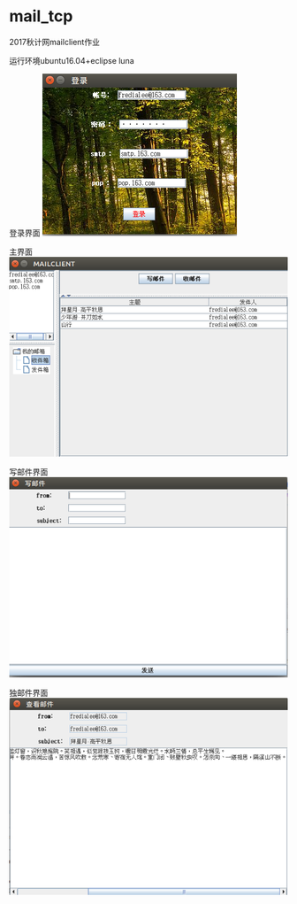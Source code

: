 # mail_tcp
2017秋计网mailclient作业


运行环境ubuntu16.04+eclipse luna

登录界面
![登录界面](https://github.com/fredia/mail_tcp/raw/master/img/login.png)

主界面
![主界面](https://github.com/fredia/mail_tcp/raw/master/img/main.png)

写邮件界面
![写邮件界面](https://github.com/fredia/mail_tcp/raw/master/img/writemail.png)

独邮件界面
![读邮件界面](https://github.com/fredia/mail_tcp/raw/master/img/watchmail.png)


